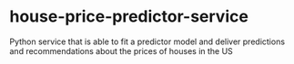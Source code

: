 # house-price-predictor-service
Python service that is able to fit a predictor model and deliver predictions and recommendations about the prices of houses in the US
